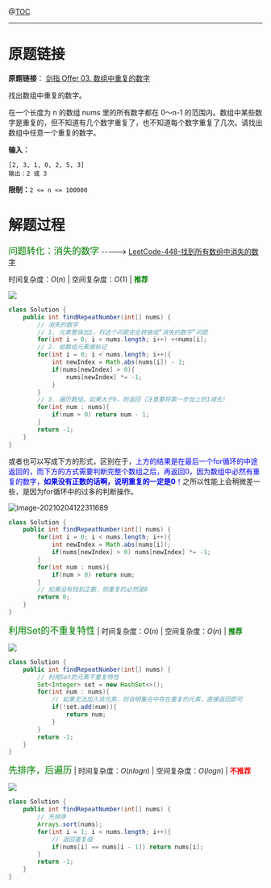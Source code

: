@[TOC](目录)
***
# 原题链接
**原题链接**： [剑指 Offer 03. 数组中重复的数字](https://leetcode-cn.com/problems/shu-zu-zhong-zhong-fu-de-shu-zi-lcof/)

找出数组中重复的数字。


在一个长度为 n 的数组 nums 里的所有数字都在 0～n-1 的范围内。数组中某些数字是重复的，但不知道有几个数字重复了，也不知道每个数字重复了几次。请找出数组中任意一个重复的数字。

**输入：**

    [2, 3, 1, 0, 2, 5, 3]
    输出：2 或 3

**限制：**`2 <= n <= 100000`

# 解题过程
<font color=green size=4>问题转化：消失的数字</font> -----> [LeetCode-448-找到所有数组中消失的数字](https://blog.csdn.net/qyb19970829/article/details/113622568)

时间复杂度：$O(n)$ | 空间复杂度：$O(1)$ | <font color=green>**推荐**</font>

![](LeetCode-%E5%89%91%E6%8C%87offer-03-%E6%95%B0%E7%BB%84%E4%B8%AD%E9%87%8D%E5%A4%8D%E7%9A%84%E6%95%B0%E5%AD%97_md_files/image_20210203234640.png?v=1&type=image&token=V1:G2yX1R9bEEwBlB_YMddeADlk2xcdgR8PD1czdA5183A)

```java
class Solution {
    public int findRepeatNumber(int[] nums) {
        // 消失的数字
        // 1. 元素整体加1，将这个问题完全转换成“消失的数字”问题
        for(int i = 0; i < nums.length; i++) ++nums[i];
        // 2. 给数组元素做标记
        for(int i = 0; i < nums.length; i++){
            int newIndex = Math.abs(nums[i]) - 1;
            if(nums[newIndex] > 0){
                nums[newIndex] *= -1;
            }
        }
        // 3. 遍历数组，如果大于0，则返回（注意要将第一步加上的1减去）
        for(int num : nums){
            if(num > 0) return num - 1;
        }
        return -1;
    }
}
```

或者也可以写成下方的形式，区别在于，<font color=blue>上方的结果是在最后一个for循环的中途返回的，而下方的方式需要判断完整个数组之后，再返回0，因为数组中必然有重复的数字，**如果没有正数的话啊，说明重复的一定是0**！</font>之所以性能上会稍微差一些，是因为for循环中的过多的判断操作。

![image-20210204122311689](https://i.loli.net/2021/02/04/osPQCGVfhFJi4q3.png)

```java
class Solution {
    public int findRepeatNumber(int[] nums) {
        for(int i = 0; i < nums.length; i++){
            int newIndex = Math.abs(nums[i]);
            if(nums[newIndex] > 0) nums[newIndex] *= -1;
        }
        for(int num : nums){
            if(num > 0) return num;
        }
        // 如果没有找到正数，则重复的必然是0
        return 0;
    }
}
```

<font color=green size=4>利用Set的不重复特性</font> | 时间复杂度：$O(n)$ | 空间复杂度：$O(n)$ | <font color=green>**推荐**</font>

![](LeetCode-%E5%89%91%E6%8C%87offer-03-%E6%95%B0%E7%BB%84%E4%B8%AD%E9%87%8D%E5%A4%8D%E7%9A%84%E6%95%B0%E5%AD%97_md_files/image_20210203235511.png?v=1&type=image&token=V1:O_HBF6vTdKzU3vneDwEzoBfgOiIUsDG8Sj5C0BinAgY)

```java
class Solution {
    public int findRepeatNumber(int[] nums) {
        // 利用Set的元素不重复特性
        Set<Integer> set = new HashSet<>();
        for(int num : nums){
            // 如果无法加入该元素，则说明集合中存在重复的元素，直接返回即可
            if(!set.add(num)){
                return num;
            }
        }
        return -1;
    }
}
```

<font color=green size=4>先排序，后遍历</font> | 时间复杂度：$O(nlogn)$ | 空间复杂度：$O(logn)$ | <font color=red>**不推荐**</font>

![](LeetCode-%E5%89%91%E6%8C%87offer-03-%E6%95%B0%E7%BB%84%E4%B8%AD%E9%87%8D%E5%A4%8D%E7%9A%84%E6%95%B0%E5%AD%97_md_files/image_20210203235814.png?v=1&type=image&token=V1:TxlBXza_HtXzIbZizOu11eZri-a2ewCXllAuX_J6qVA)

```java
class Solution {
    public int findRepeatNumber(int[] nums) {
        // 先排序
        Arrays.sort(nums);
        for(int i = 1; i < nums.length; i++){
            // 返回重复值
            if(nums[i] == nums[i - 1]) return nums[i];
        }
        return -1;
    }
}
```


